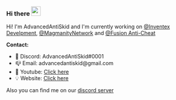### Hi there <img src="https://media.giphy.com/media/hvRJCLFzcasrR4ia7z/giphy.gif" width="25px">

Hi! I'm AdvancedAntiSkid and I'm currently working on [@Inventex Develpment](https://inventex.dev), [@MagmanityNetwork](https://github.com/Magmanity) and [@Fusion Anti-Cheat](https://fusion.ac)

**Contact:**  

<ul>
  <li>💬 Discord: AdvancedAntiSkid#0001</li>
  <li>📪 Email: advancedantiskid@gmail.com</li>
  <li>🎥 Youtube: <a href="https://www.youtube.com/channel/UColYjkn_s5m0tMZtjT4jN5w?view_as=subscriber" target="_blank">Click here</a></li>
  <li>💡 Website: <a href="https://bluenight.net" target="_blank">Click here</a></li>
</ul>

Also you can find me on our [discord server](https://discord.com/invite/P3gx28Q5Ta)
